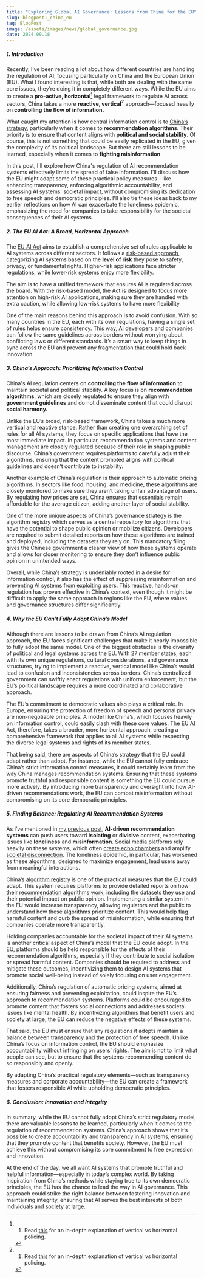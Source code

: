 ```yaml
---
title: "Exploring Global AI Governance: Lessons from China for the EU"
slug: blogpost1_china_eu
tag: BlogPost
image: /assets/images/news/global_governance.jpg
date: 2024.09.18
---
```



##### **1. Introduction**
Recently, I’ve been reading a lot about how different countries are handling the regulation of AI, focusing particularly on China and the European Union (EU). What I found interesting is that, while both are dealing with the same core issues, they’re doing it in completely different ways. While the EU aims to create a **pro-active, horizontal**[^1] legal framework to regulate AI across sectors, China takes a more **reactive, vertical**[^1] approach—focused heavily on **controlling the flow of information.**

[^1]: 1) Read [this](https://www.holisticai.com/blog/regulating-ai-the-horizontal-vs-vertical-approach) for an in-depth explanation of vertical vs horizontal policing.


What caught my attention is how central information control is to [China’s strategy](https://carnegieendowment.org/research/2023/07/chinas-ai-regulations-and-how-they-get-made?lang=en), particularly when it comes to **recommendation algorithms**. Their priority is to ensure that content aligns with **political and social stability**. Of course, this is not something that could be easily replicated in the EU, given the complexity of its political landscape. But there are still lessons to be learned, especially when it comes to **fighting misinformation**.

In this post, I'll explore how China's regulation of AI recommendation systems effectively limits the spread of false information. I'll discuss how the EU might adapt some of these practical policy measures—like enhancing transparency, enforcing algorithmic accountability, and assessing AI systems' societal impact, without compromising its dedication to free speech and democratic principles. I'll also tie these ideas back to my earlier reflections on how AI can exacerbate the loneliness epidemic, emphasizing the need for companies to take responsibility for the societal consequences of their AI systems.


##### **2. The EU AI Act: A Broad, Horizontal Approach**
  
The [EU AI Act](https://www.europarl.europa.eu/doceo/document/TA-9-2024-0138_EN.pdf) aims to establish a comprehensive set of rules applicable to AI systems across different sectors. It follows a [risk-based approach](https://www.responsible.ai/the-eu-ai-act-explained-tracking-developments-for-responsible-ai/), categorizing AI systems based on the **level of risk** they pose to safety, privacy, or fundamental rights.  Higher-risk applications face stricter regulations, while lower-risk systems enjoy more flexibility.

The aim is to have a unified framework that ensures AI is regulated across the board. With the risk-based model, the Act is designed to focus more attention on high-risk AI applications, making sure they are handled with extra caution, while allowing low-risk systems to have more flexibility

One of the main reasons behind this approach is to avoid confusion. With so many countries in the EU, each with its own regulations, having a single set of rules helps ensure consistency. This way, AI developers and companies can follow the same guidelines across borders without worrying about conflicting laws or different standards. It’s a smart way to keep things in sync across the EU and prevent any fragmentation that could hold back innovation.


##### **3. China’s Approach: Prioritizing Information Control**
China's AI regulation centers on **controlling the flow of information** to maintain societal and political stability. A key focus is on **recommendation algorithms**, which are closely regulated to ensure they align with **government guidelines** and do not disseminate content that could disrupt **social harmony.**

Unlike the EU’s broad, risk-based framework, China takes a much more vertical and reactive stance. Rather than creating one overarching set of rules for all AI systems, they focus on specific applications that have the most immediate impact. In particular, recommendation systems and content management are closely regulated because of their role in shaping public discourse. China’s government requires platforms to carefully adjust their algorithms, ensuring that the content promoted aligns with political guidelines and doesn’t contribute to instability. 

Another example of China’s regulation is their approach to automatic pricing algorithms. In sectors like food, housing, and medicine, these algorithms are closely monitored to make sure they aren’t taking unfair advantage of users. By regulating how prices are set, China ensures that essentials remain affordable for the average citizen, adding another layer of social stability.

One of the more unique aspects of China’s governance strategy is the algorithm registry which serves as a central repository for algorithms that have the potential to shape public opinion or mobilize citizens. Developers are required to submit detailed reports on how these algorithms are trained and deployed, including the datasets they rely on. This mandatory filing gives the Chinese government a clearer view of how these systems operate and allows for closer monitoring to ensure they don’t influence public opinion in unintended ways.

Overall, while China’s strategy is undeniably rooted in a desire for information control, it also has the effect of suppressing misinformation and preventing AI systems from exploiting users. This reactive, hands-on regulation has proven effective in China’s context, even though it might be difficult to apply the same approach in regions like the EU, where values and governance structures differ significantly.


##### **4. Why the EU Can’t Fully Adopt China’s Model**
Although there are lessons to be drawn from China’s AI regulation approach, the EU faces significant challenges that make it nearly impossible to fully adopt the same model. One of the biggest obstacles is the diversity of political and legal systems across the EU. With 27 member states, each with its own unique regulations, cultural considerations, and governance structures, trying to implement a reactive, vertical model like China’s would lead to confusion and inconsistencies across borders. China’s centralized government can swiftly enact regulations with uniform enforcement, but the EU’s political landscape requires a more coordinated and collaborative approach.

The EU’s commitment to democratic values also plays a critical role. In Europe, ensuring the protection of freedom of speech and personal privacy are non-negotiable principles. A model like China’s, which focuses heavily on information control, could easily clash with these core values. The EU AI Act, therefore, takes a broader, more horizontal approach, creating a comprehensive framework that applies to all AI systems while respecting the diverse legal systems and rights of its member states.

That being said, there are aspects of China’s strategy that the EU could adapt rather than adopt. For instance, while the EU cannot fully embrace China’s strict information control measures, it could certainly learn from the way China manages recommendation systems. Ensuring that these systems promote truthful and responsible content is something the EU could pursue more actively. By introducing more transparency and oversight into how AI-driven recommendations work, the EU can combat misinformation without compromising on its core democratic principles.

##### **5. Finding Balance: Regulating AI Recommendation Systems**
As I’ve mentioned in [my previous post](https://nicofirst1.github.io/news/ai_risks/), **AI-driven recommendation systems** can push users toward **isolating** or **divisive** content, exacerbating issues like **loneliness** and **misinformation**. Social media platforms rely heavily on these systems, which often [create echo chambers](https://journals.plos.org/plosone/article?id=10.1371/journal.pone.0203958) and amplify [societal disconnection](https://www.psychologytoday.com/us/blog/urban-survival/202404/ai-recommendation-algorithms-can-worsen-loneliness). The loneliness epidemic, in particular, has worsened as these algorithms, designed to maximize engagement, lead users away from meaningful interactions.

China’s [algorithm registry](https://carnegieendowment.org/posts/2022/12/what-chinas-algorithm-registry-reveals-about-ai-governance?lang=en) is one of the practical measures that the EU could adapt. This system requires platforms to provide detailed reports on how their [recommendation algorithms work](https://www.china-briefing.com/news/china-passes-sweeping-recommendation-algorithm-regulations-effect-march-1-2022/), including the datasets they use and their potential impact on public opinion. Implementing a similar system in the EU would increase transparency, allowing regulators and the public to understand how these algorithms prioritize content. This would help flag harmful content and curb the spread of misinformation, while ensuring that companies operate more transparently.

Holding companies accountable for the societal impact of their AI systems is another critical aspect of China’s model that the EU could adopt. In the EU, platforms should be held responsible for the effects of their recommendation algorithms, especially if they contribute to social isolation or spread harmful content. Companies should be required to address and mitigate these outcomes, incentivizing them to design AI systems that promote social well-being instead of solely focusing on user engagement.

Additionally, China’s regulation of automatic pricing systems, aimed at ensuring fairness and preventing exploitation, could inspire the EU’s approach to recommendation systems. Platforms could be encouraged to promote content that fosters social connections and addresses societal issues like mental health. By incentivizing algorithms that benefit users and society at large, the EU can reduce the negative effects of these systems.

That said, the EU must ensure that any regulations it adopts maintain a balance between transparency and the protection of free speech. Unlike China’s focus on information control, the EU should emphasize accountability without infringing on users’ rights. The aim is not to limit what people can see, but to ensure that the systems recommending content do so responsibly and openly.

By adapting China’s practical regulatory elements—such as transparency measures and corporate accountability—the EU can create a framework that fosters responsible AI while upholding democratic principles.

##### **6. Conclusion: Innovation and Integrity**
In summary, while the EU cannot fully adopt China’s strict regulatory model, there are valuable lessons to be learned, particularly when it comes to the regulation of recommendation systems. China’s approach shows that it’s possible to create accountability and transparency in AI systems, ensuring that they promote content that benefits society. However, the EU must achieve this without compromising its core commitment to free expression and innovation.

At the end of the day, we all want AI systems that promote truthful and helpful information—especially in today’s complex world. By taking inspiration from China’s methods while staying true to its own democratic principles, the EU has the chance to lead the way in AI governance. This approach could strike the right balance between fostering innovation and maintaining integrity, ensuring that AI serves the best interests of both individuals and society at large.